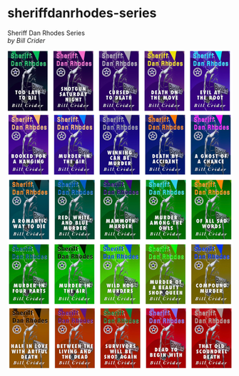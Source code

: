 # sheriffdanrhodes-series
Sheriff Dan Rhodes Series<br>
*by Bill Crider*

![alt text](https://raw.githubusercontent.com/MacavityReader/sheriffdanrhodes-series/refs/heads/main/covers-temp/sdr_temp-cover-matrix.png "Title")